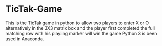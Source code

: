 # TicTak-Game
This is the TicTak game in python to allow two players to enter X or O alternatively in the 3X3 matrix box and the player first completed the full matching row with his playiing marker will win the game
Python 3 is been used in Anaconda.
